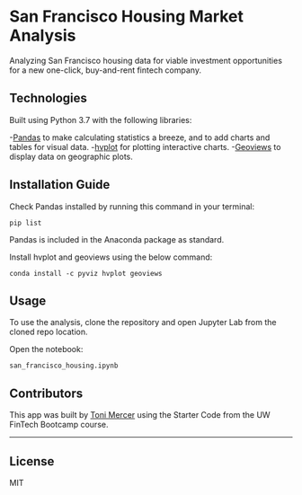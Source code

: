 # San Francisco Housing Market Analysis

Analyzing San Francisco housing data for viable investment opportunities for a new one-click, buy-and-rent fintech company.

## Technologies

Built using Python 3.7 with the following libraries:

-[Pandas](https://github.com/pandas-dev/pandas) to make calculating statistics a breeze, and to add charts and tables for visual data.
-[hvplot](https://github.com/holoviz/hvplot) for plotting interactive charts.
-[Geoviews](https://geoviews.org/) to display data on geographic plots.

## Installation Guide

Check Pandas installed by running this command in your terminal:

```pip list```

Pandas is included in the Anaconda package as standard.

Install hvplot and geoviews using the below command:

```conda install -c pyviz hvplot geoviews``` 

## Usage

To use the analysis, clone the repository and open Jupyter Lab from the cloned repo location.

Open the notebook:

```san_francisco_housing.ipynb```


## Contributors

This app was built by [Toni Mercer](https://www.linkedin.com/in/toni-mercer/) using the Starter Code from the UW FinTech Bootcamp course. 

---

## License

MIT
